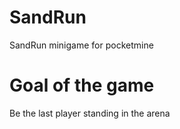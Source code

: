 # SandRun
SandRun minigame for pocketmine

# Goal of the game
Be the last player standing in the arena
